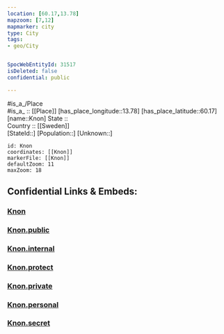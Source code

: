```yaml
---
location: [60.17,13.78] 
mapzoom: [7,12] 
mapmarker: city 
type: City
tags:
- geo/City


SpocWebEntityId: 31517
isDeleted: false
confidential: public

---
```

#is_a_/Place  
#is_a_ :: [[Place]] 
[has_place_longitude::13.78] 
[has_place_latitude::60.17] 
[name::Knon] 
State ::  
Country :: [[Sweden]]  
[StateId::] 
[Population::] 
[Unknown::] 


```leaflet
id: Knon
coordinates: [[Knon]] 
markerFile: [[Knon]] 
defaultZoom: 11 
maxZoom: 18
```


## Confidential Links & Embeds: 

### [Knon](/_Standards/Earth/Continent/Europe/Europe~North/Sweden/Provinces~Sweden/Värmland/City/Knon.md) 

### [Knon.public](/_public/Earth/Continent/Europe/Europe~North/Sweden/Provinces~Sweden/Värmland/City/Knon.public.md) 

### [Knon.internal](/_internal/Earth/Continent/Europe/Europe~North/Sweden/Provinces~Sweden/Värmland/City/Knon.internal.md) 

### [Knon.protect](/_protect/Earth/Continent/Europe/Europe~North/Sweden/Provinces~Sweden/Värmland/City/Knon.protect.md) 

### [Knon.private](/_private/Earth/Continent/Europe/Europe~North/Sweden/Provinces~Sweden/Värmland/City/Knon.private.md) 

### [Knon.personal](/_personal/Earth/Continent/Europe/Europe~North/Sweden/Provinces~Sweden/Värmland/City/Knon.personal.md) 

### [Knon.secret](/_secret/Earth/Continent/Europe/Europe~North/Sweden/Provinces~Sweden/Värmland/City/Knon.secret.md)

